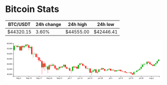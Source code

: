 # Bitcoin Stats

BTC/USDT|24h change|24h high|24h low|
|---|---|---|---|
|$44320.15|3.60%|$44555.00|$42446.41|

<img src="./chart.svg">

